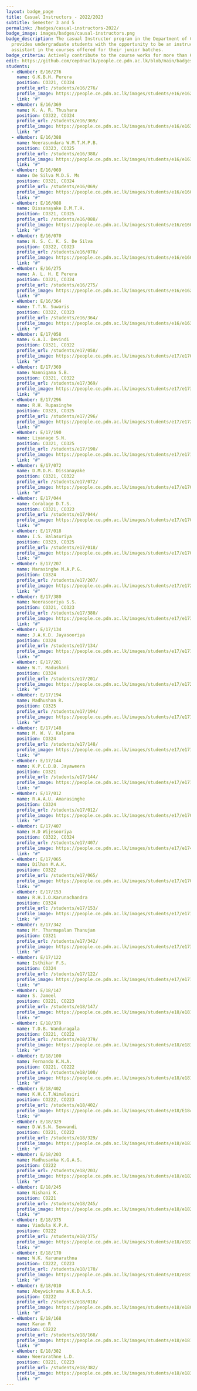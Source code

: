```yaml
---
layout: badge_page
title: Casual Instructors - 2022/2023
subtitle: Semester 3 and 5
permalink: /badges/casual-instructors-2022/
badge_image: images/badges/causal-instructors.png
badge_description: The casual Instructor program in the Department of Computer Engineering
  provides undergraduate students with the opportunity to be an instructor/teaching
  assistant in the courses offered for their junior batches.
badge_criteria: Actively contribute to the course works for more than 6 working hours
edit: https://github.com/cepdnaclk/people.ce.pdn.ac.lk/blob/main/badges/casual-instructors-2022
students:
  - eNumber: E/16/276
    name: G.K.B.H. Perera
    position: CO321, CO324
    profile_url: /students/e16/276/
    profile_image: https://people.ce.pdn.ac.lk/images/students/e16/e16276.jpg
    link: "#"
  - eNumber: E/16/369
    name: K. A. R. Thushara
    position: CO322, CO324
    profile_url: /students/e16/369/
    profile_image: https://people.ce.pdn.ac.lk/images/students/e16/e16369.jpg
    link: "#"
  - eNumber: E/16/388
    name: Weerasundara W.M.T.M.P.B.
    position: CO323, CO325
    profile_url: /students/e16/388/
    profile_image: https://people.ce.pdn.ac.lk/images/students/e16/e16388.jpg
    link: "#"
  - eNumber: E/16/069
    name: De Silva M.D.S. Ms
    position: CO321, CO324
    profile_url: /students/e16/069/
    profile_image: https://people.ce.pdn.ac.lk/images/students/e16/e16069.jpg
    link: "#"
  - eNumber: E/16/088
    name: Dissanayake D.M.T.H.
    position: CO321, CO325
    profile_url: /students/e16/088/
    profile_image: https://people.ce.pdn.ac.lk/images/students/e16/e16088.jpg
    link: "#"
  - eNumber: E/16/070
    name: N. S. C. K. S. De Silva
    position: CO322, CO323
    profile_url: /students/e16/070/
    profile_image: https://people.ce.pdn.ac.lk/images/students/e16/e16070.jpg
    link: "#"
  - eNumber: E/16/275
    name: A. L. H. E Perera
    position: CO321, CO324
    profile_url: /students/e16/275/
    profile_image: https://people.ce.pdn.ac.lk/images/students/e16/e16275.jpg
    link: "#"
  - eNumber: E/16/364
    name: T.T.N. Suwaris
    position: CO322, CO323
    profile_url: /students/e16/364/
    profile_image: https://people.ce.pdn.ac.lk/images/students/e16/e16364.jpg
    link: "#"
  - eNumber: E/17/058
    name: G.A.I. Devindi
    position: CO321, CO322
    profile_url: /students/e17/058/
    profile_image: https://people.ce.pdn.ac.lk/images/students/e17/e17058.jpg
    link: "#"
  - eNumber: E/17/369
    name: Wannigama S.B.
    position: CO321, CO322
    profile_url: /students/e17/369/
    profile_image: https://people.ce.pdn.ac.lk/images/students/e17/e17369.jpg
    link: "#"
  - eNumber: E/17/296
    name: R.H. Rupasinghe
    position: CO323, CO325
    profile_url: /students/e17/296/
    profile_image: https://people.ce.pdn.ac.lk/images/students/e17/e17296.jpg
    link: "#"
  - eNumber: E/17/190
    name: Liyanage S.N.
    position: CO321, CO325
    profile_url: /students/e17/190/
    profile_image: https://people.ce.pdn.ac.lk/images/students/e17/e17190.jpg
    link: "#"
  - eNumber: E/17/072
    name: D.M.D.R. Dissanayake
    position: CO321, CO322
    profile_url: /students/e17/072/
    profile_image: https://people.ce.pdn.ac.lk/images/students/e17/e17072.jpg
    link: "#"
  - eNumber: E/17/044
    name: Coralage D.T.S.
    position: CO321, CO323
    profile_url: /students/e17/044/
    profile_image: https://people.ce.pdn.ac.lk/images/students/e17/e17044.jpg
    link: "#"
  - eNumber: E/17/018
    name: I.S. Balasuriya
    position: CO323, CO325
    profile_url: /students/e17/018/
    profile_image: https://people.ce.pdn.ac.lk/images/students/e17/e17018.jpg
    link: "#"
  - eNumber: E/17/207
    name: Marasinghe M.A.P.G.
    position: CO324
    profile_url: /students/e17/207/
    profile_image: https://people.ce.pdn.ac.lk/images/students/e17/e17207.jpg
    link: "#"
  - eNumber: E/17/380
    name: Weerasooriya S.S.
    position: CO321, CO323
    profile_url: /students/e17/380/
    profile_image: https://people.ce.pdn.ac.lk/images/students/e17/e17380.jpg
    link: "#"
  - eNumber: E/17/134
    name: J.A.K.D. Jayasooriya
    position: CO324
    profile_url: /students/e17/134/
    profile_image: https://people.ce.pdn.ac.lk/images/students/e17/e17134.jpg
    link: "#"
  - eNumber: E/17/201
    name: W.T. Madushani
    position: CO324
    profile_url: /students/e17/201/
    profile_image: https://people.ce.pdn.ac.lk/images/students/e17/e17201.jpg
    link: "#"
  - eNumber: E/17/194
    name: Madhushan R.
    position: CO325
    profile_url: /students/e17/194/
    profile_image: https://people.ce.pdn.ac.lk/images/students/e17/e17194.jpg
    link: "#"
  - eNumber: E/17/148
    name: M. W. V. Kalpana
    position: CO324
    profile_url: /students/e17/148/
    profile_image: https://people.ce.pdn.ac.lk/images/students/e17/e17148.jpg
    link: "#"
  - eNumber: E/17/144
    name: K.P.C.D.B. Jayaweera
    position: CO321
    profile_url: /students/e17/144/
    profile_image: https://people.ce.pdn.ac.lk/images/students/e17/e17144.jpg
    link: "#"
  - eNumber: E/17/012
    name: R.A.A.U. Amarasinghe
    position: CO324
    profile_url: /students/e17/012/
    profile_image: https://people.ce.pdn.ac.lk/images/students/e17/e17012.jpg
    link: "#"
  - eNumber: E/17/407
    name: H.D Wijesooriya
    position: CO322, CO324
    profile_url: /students/e17/407/
    profile_image: https://people.ce.pdn.ac.lk/images/students/e17/e17407.jpg
    link: "#"
  - eNumber: E/17/065
    name: Dilhan M.A.K.
    position: CO322
    profile_url: /students/e17/065/
    profile_image: https://people.ce.pdn.ac.lk/images/students/e17/e17065.jpg
    link: "#"
  - eNumber: E/17/153
    name: R.H.I.O.Karunachandra
    position: CO324
    profile_url: /students/e17/153/
    profile_image: https://people.ce.pdn.ac.lk/images/students/e17/e17153.jpg
    link: "#"
  - eNumber: E/17/342
    name: Mr. Tharmapalan Thanujan
    position: CO321
    profile_url: /students/e17/342/
    profile_image: https://people.ce.pdn.ac.lk/images/students/e17/e17342.jpg
    link: "#"
  - eNumber: E/17/122
    name: Isthikar F.S.
    position: CO324
    profile_url: /students/e17/122/
    profile_image: https://people.ce.pdn.ac.lk/images/students/e17/e17122.jpg
    link: "#"
  - eNumber: E/18/147
    name: S. Jameel
    position: CO221, CO223
    profile_url: /students/e18/147/
    profile_image: https://people.ce.pdn.ac.lk/images/students/e18/e18147.jpg
    link: "#"
  - eNumber: E/18/379
    name: T.D.B. Wanduragala
    position: CO221, CO222
    profile_url: /students/e18/379/
    profile_image: https://people.ce.pdn.ac.lk/images/students/e18/e18379.jpg
    link: "#"
  - eNumber: E/18/100
    name: Fernando K.N.A.
    position: CO221, CO222
    profile_url: /students/e18/100/
    profile_image: https://people.ce.pdn.ac.lk/images/students/e18/e18100.jpg
    link: "#"
  - eNumber: E/18/402
    name: K.H.C.T.Wimalasiri
    position: CO222, CO223
    profile_url: /students/e18/402/
    profile_image: https://people.ce.pdn.ac.lk/images/students/e18/E18402.jpg
    link: "#"
  - eNumber: E/18/329
    name: D.W.S.N. Sewwandi
    position: CO221, CO222
    profile_url: /students/e18/329/
    profile_image: https://people.ce.pdn.ac.lk/images/students/e18/e18329.jpg
    link: "#"
  - eNumber: E/18/203
    name: Madhusanka K.G.A.S.
    position: CO222
    profile_url: /students/e18/203/
    profile_image: https://people.ce.pdn.ac.lk/images/students/e18/e18203.jpg
    link: "#"
  - eNumber: E/18/245
    name: Nishani K.
    position: CO221
    profile_url: /students/e18/245/
    profile_image: https://people.ce.pdn.ac.lk/images/students/e18/e18245.jpg
    link: "#"
  - eNumber: E/18/375
    name: Vindula K.P.A.
    position: CO222
    profile_url: /students/e18/375/
    profile_image: https://people.ce.pdn.ac.lk/images/students/e18/e18375.jpg
    link: "#"
  - eNumber: E/18/170
    name: W.K. Karunarathna
    position: CO222, CO223
    profile_url: /students/e18/170/
    profile_image: https://people.ce.pdn.ac.lk/images/students/e18/e18170.jpg
    link: "#"
  - eNumber: E/18/010
    name: Abeywickrama A.K.D.A.S.
    position: CO222
    profile_url: /students/e18/010/
    profile_image: https://people.ce.pdn.ac.lk/images/students/e18/e18010.jpg
    link: "#"
  - eNumber: E/18/168
    name: Karan R
    position: CO222
    profile_url: /students/e18/168/
    profile_image: https://people.ce.pdn.ac.lk/images/students/e18/e18168.jpg
    link: "#"
  - eNumber: E/18/382
    name: Weerarathne L.D.
    position: CO221, CO223
    profile_url: /students/e18/382/
    profile_image: https://people.ce.pdn.ac.lk/images/students/e18/e18382.jpg
    link: "#"
---
```

